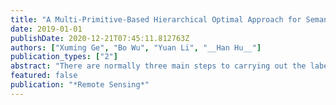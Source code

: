```yaml
---
title: "A Multi-Primitive-Based Hierarchical Optimal Approach for Semantic Labeling of ALS Point Clouds"
date: 2019-01-01
publishDate: 2020-12-21T07:45:11.812763Z
authors: ["Xuming Ge", "Bo Wu", "Yuan Li", "__Han Hu__"]
publication_types: ["2"]
abstract: "There are normally three main steps to carrying out the labeling of airborne laser scanning (ALS) point clouds. The first step is to use appropriate primitives to represent the scanning scenes, the second is to calculate the discriminative features of each primitive, and the third is to introduce a classifier to label the point clouds. This paper investigates multiple primitives to effectively represent scenes and exploit their geometric relationships. Relationships are graded according to the properties of related primitives. Then, based on initial labeling results, a novel, hierarchical, and optimal strategy is developed to optimize semantic labeling results. The proposed approach was tested using two sets of representative ALS point clouds, namely the Vaihingen datasets and Hong Kong's Central District dataset. The results were compared with those generated by other typical methods in previous work. Quantitative assessments for the two experimental datasets showed that the performance of the proposed approach was superior to reference methods in both datasets. The scores for correctness attained over 98% in all cases of the Vaihingen datasets and up to 96% in the Hong Kong dataset. The results reveal that our approach of labeling different classes in terms of ALS point clouds is robust and bears significance for future applications, such as 3D modeling and change detection from point clouds."
featured: false
publication: "*Remote Sensing*"
---
```


